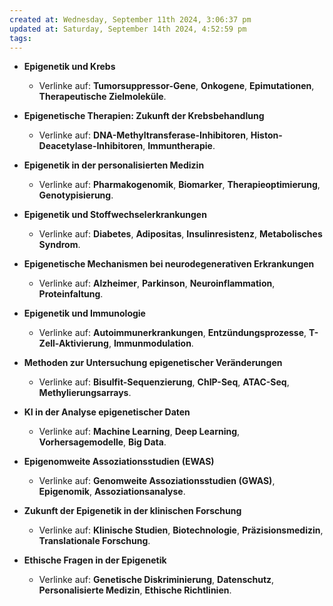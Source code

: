 ```yaml
---
created at: Wednesday, September 11th 2024, 3:06:37 pm
updated at: Saturday, September 14th 2024, 4:52:59 pm
tags: 
---
```


- **Epigenetik und Krebs**
    
    - Verlinke auf: **Tumorsuppressor-Gene**, **Onkogene**, **Epimutationen**, **Therapeutische Zielmoleküle**.
- **Epigenetische Therapien: Zukunft der Krebsbehandlung**
    
    - Verlinke auf: **DNA-Methyltransferase-Inhibitoren**, **Histon-Deacetylase-Inhibitoren**, **Immuntherapie**.
- **Epigenetik in der personalisierten Medizin**
    
    - Verlinke auf: **Pharmakogenomik**, **Biomarker**, **Therapieoptimierung**, **Genotypisierung**.
- **Epigenetik und Stoffwechselerkrankungen**
    
    - Verlinke auf: **Diabetes**, **Adipositas**, **Insulinresistenz**, **Metabolisches Syndrom**.
- **Epigenetische Mechanismen bei neurodegenerativen Erkrankungen**
    
    - Verlinke auf: **Alzheimer**, **Parkinson**, **Neuroinflammation**, **Proteinfaltung**.
- **Epigenetik und Immunologie**
    
    - Verlinke auf: **Autoimmunerkrankungen**, **Entzündungsprozesse**, **T-Zell-Aktivierung**, **Immunmodulation**.
- **Methoden zur Untersuchung epigenetischer Veränderungen**
    
    - Verlinke auf: **Bisulfit-Sequenzierung**, **ChIP-Seq**, **ATAC-Seq**, **Methylierungsarrays**.
- **KI in der Analyse epigenetischer Daten**
    
    - Verlinke auf: **Machine Learning**, **Deep Learning**, **Vorhersagemodelle**, **Big Data**.
- **Epigenomweite Assoziationsstudien (EWAS)**
    
    - Verlinke auf: **Genomweite Assoziationsstudien (GWAS)**, **Epigenomik**, **Assoziationsanalyse**.
- **Zukunft der Epigenetik in der klinischen Forschung**
    
    - Verlinke auf: **Klinische Studien**, **Biotechnologie**, **Präzisionsmedizin**, **Translationale Forschung**.
- **Ethische Fragen in der Epigenetik**
    
    - Verlinke auf: **Genetische Diskriminierung**, **Datenschutz**, **Personalisierte Medizin**, **Ethische Richtlinien**.